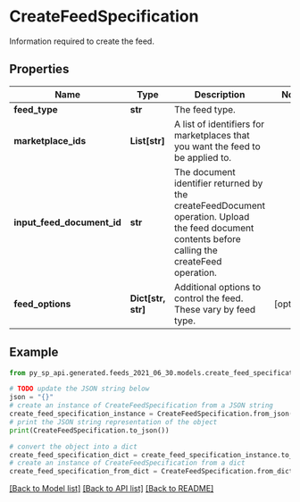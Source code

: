 # CreateFeedSpecification

Information required to create the feed.

## Properties

Name | Type | Description | Notes
------------ | ------------- | ------------- | -------------
**feed_type** | **str** | The feed type. | 
**marketplace_ids** | **List[str]** | A list of identifiers for marketplaces that you want the feed to be applied to. | 
**input_feed_document_id** | **str** | The document identifier returned by the createFeedDocument operation. Upload the feed document contents before calling the createFeed operation. | 
**feed_options** | **Dict[str, str]** | Additional options to control the feed. These vary by feed type. | [optional] 

## Example

```python
from py_sp_api.generated.feeds_2021_06_30.models.create_feed_specification import CreateFeedSpecification

# TODO update the JSON string below
json = "{}"
# create an instance of CreateFeedSpecification from a JSON string
create_feed_specification_instance = CreateFeedSpecification.from_json(json)
# print the JSON string representation of the object
print(CreateFeedSpecification.to_json())

# convert the object into a dict
create_feed_specification_dict = create_feed_specification_instance.to_dict()
# create an instance of CreateFeedSpecification from a dict
create_feed_specification_from_dict = CreateFeedSpecification.from_dict(create_feed_specification_dict)
```
[[Back to Model list]](../README.md#documentation-for-models) [[Back to API list]](../README.md#documentation-for-api-endpoints) [[Back to README]](../README.md)


